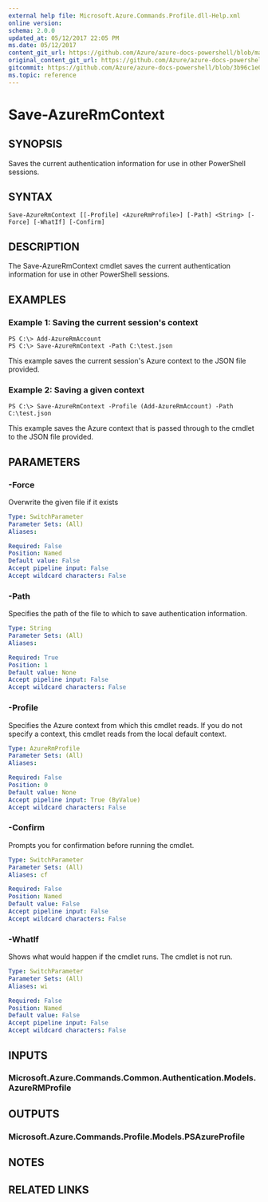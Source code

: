 ```yaml
---
external help file: Microsoft.Azure.Commands.Profile.dll-Help.xml
online version:
schema: 2.0.0
updated_at: 05/12/2017 22:05 PM
ms.date: 05/12/2017
content_git_url: https://github.com/Azure/azure-docs-powershell/blob/master/azureps-cmdlets-docs/ServiceManagement/AzureRM.Profile/v3.0.0/Save-AzureRmContext.md
original_content_git_url: https://github.com/Azure/azure-docs-powershell/blob/master/azureps-cmdlets-docs/ServiceManagement/AzureRM.Profile/v3.0.0/Save-AzureRmContext.md
gitcommit: https://github.com/Azure/azure-docs-powershell/blob/3b96c1e0b28fc56dfbf6de55728d5478e0d02def
ms.topic: reference
---
```


# Save-AzureRmContext

## SYNOPSIS
Saves the current authentication information for use in other PowerShell sessions.

## SYNTAX

```
Save-AzureRmContext [[-Profile] <AzureRmProfile>] [-Path] <String> [-Force] [-WhatIf] [-Confirm]
```

## DESCRIPTION
The Save-AzureRmContext cmdlet saves the current authentication information for use in other PowerShell sessions.

## EXAMPLES

### Example 1: Saving the current session's context
```
PS C:\> Add-AzureRmAccount
PS C:\> Save-AzureRmContext -Path C:\test.json
```

This example saves the current session's Azure context to the JSON file provided.

### Example 2: Saving a given context
```
PS C:\> Save-AzureRmContext -Profile (Add-AzureRmAccount) -Path C:\test.json
```

This example saves the Azure context that is passed through to the cmdlet to the JSON file provided.

## PARAMETERS

### -Force
Overwrite the given file if it exists

```yaml
Type: SwitchParameter
Parameter Sets: (All)
Aliases: 

Required: False
Position: Named
Default value: False
Accept pipeline input: False
Accept wildcard characters: False
```

### -Path
Specifies the path of the file to which to save authentication information.

```yaml
Type: String
Parameter Sets: (All)
Aliases: 

Required: True
Position: 1
Default value: None
Accept pipeline input: False
Accept wildcard characters: False
```

### -Profile
Specifies the Azure context from which this cmdlet reads.
If you do not specify a context, this cmdlet reads from the local default context.

```yaml
Type: AzureRmProfile
Parameter Sets: (All)
Aliases: 

Required: False
Position: 0
Default value: None
Accept pipeline input: True (ByValue)
Accept wildcard characters: False
```

### -Confirm
Prompts you for confirmation before running the cmdlet.

```yaml
Type: SwitchParameter
Parameter Sets: (All)
Aliases: cf

Required: False
Position: Named
Default value: False
Accept pipeline input: False
Accept wildcard characters: False
```

### -WhatIf
Shows what would happen if the cmdlet runs.
The cmdlet is not run.

```yaml
Type: SwitchParameter
Parameter Sets: (All)
Aliases: wi

Required: False
Position: Named
Default value: False
Accept pipeline input: False
Accept wildcard characters: False
```

## INPUTS

### Microsoft.Azure.Commands.Common.Authentication.Models.AzureRMProfile

## OUTPUTS

### Microsoft.Azure.Commands.Profile.Models.PSAzureProfile

## NOTES

## RELATED LINKS


